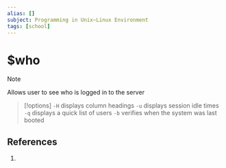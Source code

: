 ```yaml
---
alias: []
subject: Programming in Unix~Linux Environment
tags: [school]
---
```

# $who

>[!note]
> Allows user to see who is logged in to the server

> [!options] 
> `-H` displays column headings
> `-u` displays session idle times
> `-q` displays a quick list of users
> `-b` verifies when the system was last booted

## References
1. 